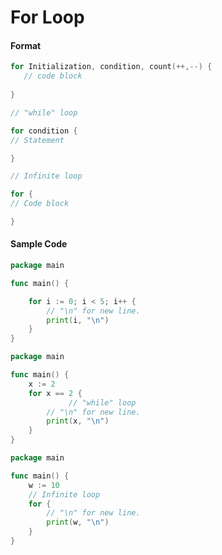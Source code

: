 # For Loop

#### Format

```go
for Initialization, condition, count(++,--) {
   // code block
   
}
```

```go
// "while" loop

for condition {
// Statement

}
```

```go
// Infinite loop

for {
// Code block

}
```

#### Sample Code

```go
package main

func main() {

	for i := 0; i < 5; i++ {
		// "\n" for new line.
		print(i, "\n")
	}
}
```

```go
package main

func main() {
	x := 2
	for x == 2 {
	         // "while" loop
		// "\n" for new line.
		print(x, "\n")
	}
}
```

```go
package main

func main() {
	w := 10
	// Infinite loop
	for {
		// "\n" for new line.
		print(w, "\n")
	}
}
```
